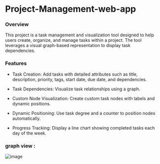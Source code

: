 # Project-Management-web-app

### Overview

This project is a task management and visualization tool designed to help users create, organize, and manage tasks within a project. 
The tool leverages a visual graph-based representation to display task dependencies.

### Features

- Task Creation: Add tasks with detailed attributes such as title, description, priority, tags, start date, due date, and dependencies.

- Task Dependencies: Visualize task relationships using a graph.

- Custom Node Visualization: Create custom task nodes with labels and dynamic positions.

- Dynamic Positioning: Use task degree and a counter to position nodes automatically.

- Progress Tracking: Display a line chart showing completed tasks each day of the week.

### graph view :
![image](https://github.com/user-attachments/assets/9bea527e-4672-427b-b1a6-728c58dc1e7d)

